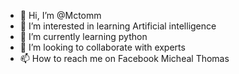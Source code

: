 - 👋 Hi, I’m @Mctomm
- 👀 I’m interested in learning Artificial intelligence 
- 🌱 I’m currently learning python
- 💞️ I’m looking to collaborate with experts 
- 📫 How to reach me on Facebook Micheal Thomas

<!---
Mctomm/Mctomm is a ✨ special ✨ repository because its `README.md` (this file) appears on your GitHub profile.
You can click the Preview link to take a look at your changes.
--->
